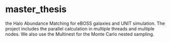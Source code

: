 # master_thesis
the Halo Abundance Matching for eBOSS galaxies and UNIT simulation. The project includes the parallel calculation in multiple threads and multiple nodes. We also use the Multinest for the Monte Carlo nested sampling. 
